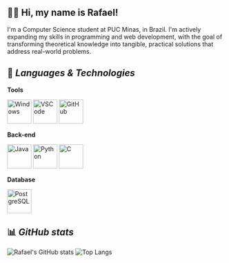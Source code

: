 ## 🧑‍💻 **Hi, my name is Rafael!**
I'm a Computer Science student at PUC Minas, in Brazil. I'm actively expanding my skills in programming and web development, with the goal of transforming theoretical knowledge into tangible, practical solutions that address real-world problems.

## 📖 ***Languages & Technologies***

**Tools**
<p align="left">
  <img src="https://raw.githubusercontent.com/syvixor/skills-icons/main/icons/windows.svg" width="56" alt="Windows" />
  <img src="https://raw.githubusercontent.com/syvixor/skills-icons/main/icons/visualstudiocode.svg" width="56" alt="VSCode" />
  <img src="https://raw.githubusercontent.com/syvixor/skills-icons/main/icons/github.svg" width="56" alt="GitHub" />
</p>

**Back-end**
<p align="left">
  <img src="https://raw.githubusercontent.com/syvixor/skills-icons/main/icons/java.svg" width="56" alt="Java" />
  <img src="https://raw.githubusercontent.com/syvixor/skills-icons/main/icons/python.svg" width="56" alt="Python" />
  <img src="https://raw.githubusercontent.com/syvixor/skills-icons/main/icons/c.svg" width="56" alt="C" />
</p>

**Database**
<p align="left">
  <img src="https://raw.githubusercontent.com/syvixor/skills-icons/main/icons/postgresql.svg" width="56" alt="PostgreSQL" />
</p>


## 📊 ***GitHub stats***

<p>
  <img src="https://github-readme-stats.vercel.app/api?username=rafaelfilardic&count_private=true&show_icons=true&theme=calm_pink" alt="Rafael's GitHub stats" />
  <img src="https://github-readme-stats.vercel.app/api/top-langs/?username=rafaelfilardic&theme=calm_pink" alt="Top Langs" />
</p>
